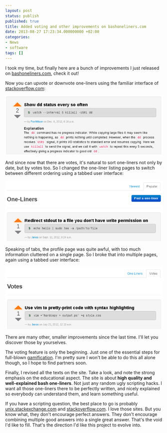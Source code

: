 ```yaml
---
layout: post
status: publish
published: true
title: Added voting and other improvements on bashoneliners.com
date: 2013-08-27 17:23:34.000000000 +02:00
categories:
- News
- software
tags: []
---
```

I took my time, but finally here are a bunch of improvements I just released on [bashoneliners.com](http://bashoneliners.com), check it out!

Now you can upvote or downvote one-liners using the familiar interface of [stackoverflow.com](http://stackoverflow.com):

<a class="thumbnail" href="http://www.bashoneliners.com/oneliners/oneliner/142/"><img alt="voting" src="/assets/themes/images/screenshots/2013-08-voting1.png" /></a>

And since now that there are votes, it's natural to sort one-liners not only by date, but by votes too. So I changed the one-liner listing pages to switch between different ordering using a tabbed user interface:

<a class="thumbnail" href="http://www.bashoneliners.com/oneliners/oneliner/130/"><img alt="tabbed-oneliners2" src="/assets/themes/images/screenshots/2013-08-tabbed-oneliners21.png" /></a>

Speaking of tabs, the profile page was quite awful, with too much information cluttered on a single page. So I broke that into multiple pages, again using a tabbed user interface:

<a class="thumbnail" href="http://www.bashoneliners.com/oneliners/oneliner/122/"><img alt="tabbed-profile" src="/assets/themes/images/screenshots/2013-08-tabbed-profile.png" /></a>

There are many other, smaller improvements since the last time. I'll let you discover those by yourselves.

The voting feature is only the beginning. Just one of the essential steps for full-blown [gamification](http://en.wikipedia.org/wiki/Gamification). I'm pretty sure I won't be able to do this all alone though, so I hope to find partners soon.

Finally, I revised all the texts on the site. Take a look, and note the strong emphasis on the educational aspect. The site is about **high quality and well-explained bash one-liners**. Not just any random ugly scripting hacks. I want all those one-liners there to be perfectly written, and nicely explained so everybody can understand them, and learn something useful.

If you have a scripting question, the best place to go is probably [unix.stackexchange.com](http://unix.stackexchange.com) and [stackoverflow.com](http://stackoverflow.com/). I love those sites. But you know what, they don't encourage perfect answers. They don't encourage combining multiple good answers into a single great answer. That's the void I'd like to fill. That's the direction I'd like this project to evolve into.
